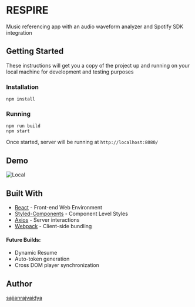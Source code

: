 # RESPIRE
Music referencing app with an audio waveform analyzer and Spotify SDK integration

## Getting Started
These instructions will get you a copy of the project up and running on your local machine for development and testing purposes

### Installation
```
npm install
```

### Running
```
npm run build
npm start
```

Once started, server will be running at `http://localhost:8080/`

## Demo
![Local](https://github.com/sajjanrajvaidya/mvp/blob/master/Respire%20Local%20Render%20GIF-downsized_large.gif)

## Built With
* [React](https://reactjs.org/) - Front-end Web Environment
* [Styled-Components](https://styled-components.com/) - Component Level Styles
* [Axios](https://www.npmjs.com/package/axios) - Server interactions
* [Webpack](https://webpack.js.org/) - Client-side bundling

#### Future Builds:
* Dynamic Resume
* Auto-token generation
* Cross DOM player synchronization

## Author
[sajjanrajvaidya](https://github.com/sajjanrajvaidya)
